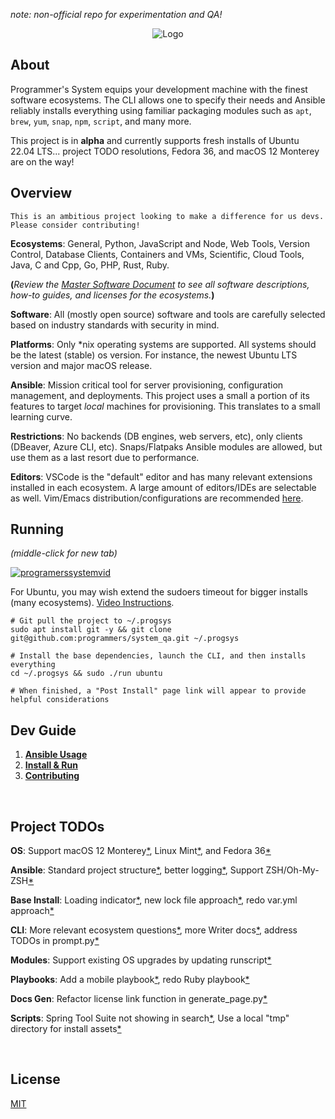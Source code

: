 _note: non-official repo for experimentation and QA!_

<p align="center">
  <img src="https://raw.githubusercontent.com/programmers/system_qa/main/img/logo/logo.png" alt="Logo">
            
</p>

## About

Programmer's System equips your development machine with the finest software ecosystems. The CLI allows one to specify their needs and Ansible reliably installs everything using familiar packaging modules such as `apt`, `brew`, `yum`, `snap`, `npm`, `script`, and many more.

This project is in **alpha** and currently supports fresh installs of Ubuntu 22.04 LTS... project TODO resolutions, Fedora 36, and macOS 12 Monterey are on the way! 

## Overview

`This is an ambitious project looking to make a difference for us devs. Please consider contributing!`

**Ecosystems**: General, Python, JavaScript and Node, Web Tools, Version Control, Database Clients, Containers and VMs, Scientific, Cloud Tools, Java, C and Cpp, Go, PHP, Rust, Ruby.

**(**_Review the [Master Software Document](https://github.com/programmers/system_qa/blob/master/docs/Software/Software%20Docs.md) to see all software descriptions, how-to guides, and licenses for the ecosystems._**)**

**Software**: All (mostly open source) software and tools are carefully selected based on industry standards with security in mind.

**Platforms**: Only \*nix operating systems are supported. All systems should be the latest (stable) os version. For instance, the newest Ubuntu LTS version and major macOS release.

**Ansible**: Mission critical tool for server provisioning, configuration management, and deployments. This project uses a small a portion of its features to target _local_ machines for provisioning. This translates to a small learning curve.

**Restrictions**: No backends (DB engines, web servers, etc), only clients (DBeaver, Azure CLI, etc). Snaps/Flatpaks Ansible modules are allowed, but use them as a last resort due to performance.

**Editors**: VSCode is the "default" editor and has many relevant extensions installed in each ecosystem. A large amount of editors/IDEs are selectable as well. Vim/Emacs distribution/configurations are recommended [here](https://github.com/programmers/system_qa/blob/master/docs/Post%20Install/Overview.md#4-consider-setting-up-vim-or-emacs).

## Running

_(middle-click for new tab)_

[![programerssystemvid](https://raw.githubusercontent.com/programmers/system_qa/main/img/youtube/thumbnail.png)](https://www.youtube.com/watch?v=fZ_3YuxSKpk)

For Ubuntu, you may wish extend the sudoers timeout for bigger installs (many ecosystems). [Video Instructions](https://www.youtube.com/watch?v=EvZ4gu-C5gM).

```
# Git pull the project to ~/.progsys
sudo apt install git -y && git clone git@github.com:programmers/system_qa.git ~/.progsys

# Install the base dependencies, launch the CLI, and then installs everything
cd ~/.progsys && sudo ./run ubuntu

# When finished, a "Post Install" page link will appear to provide helpful considerations
```

## Dev Guide

1. **[Ansible Usage](https://github.com/programmers/system_qa/blob/master/docs/Dev%20Guide/1.%20Ansible%20Usage.md)**
2. **[Install & Run](https://github.com/programmers/system_qa/blob/master/docs/Dev%20Guide/2.%20Install%20%26%20Run.md)**
3. **[Contributing](https://github.com/programmers/system_qa/blob/master/docs/Dev%20Guide/3.%20Contributing.md)**

<br />

## Project TODOs

**OS**: Support macOS 12 Monterey[*](https://github.com/programmers/system_qa/issues/1), Linux Mint[*](https://github.com/programmers/system_qa/issues/1), and 
Fedora 36[*](https://github.com/programmers/system_qa/issues/1)

**Ansible**: Standard project structure[*](https://github.com/programmers/system_qa/issues/1), better logging[*](https://github.com/programmers/system_qa/issues/1), Support ZSH/Oh-My-ZSH[*](https://github.com/programmers/system_qa/issues/1)

**Base Install**: Loading indicator[*](https://github.com/programmers/system_qa/issues/1), new lock file approach[*](https://github.com/programmers/system_qa/issues/1), redo var.yml approach[*](https://github.com/programmers/system_qa/issues/1)

**CLI**: More relevant ecosystem questions[*](https://github.com/programmers/system_qa/issues/1), more Writer docs[*](https://github.com/programmers/system_qa/issues/1), address TODOs in prompt.py[*](https://github.com/programmers/system_qa/issues/1)

**Modules**: Support existing OS upgrades by updating runscript[*](https://github.com/programmers/system_qa/issues/1)

**Playbooks**: Add a mobile playbook[*](https://github.com/programmers/system_qa/issues/1), redo Ruby playbook[*](https://github.com/programmers/system_qa/issues/1)

**Docs Gen**: Refactor license link function in generate_page.py[*](https://github.com/programmers/system_qa/issues/1)

**Scripts**: Spring Tool Suite not showing in search[*](https://github.com/programmers/system_qa/issues/1), Use a local "tmp" directory for install assets[*](https://github.com/programmers/system_qa/issues/1)

<br/>

## License

[MIT](https://github.com/programmers/system_qa/blob/master/LICENSE)
